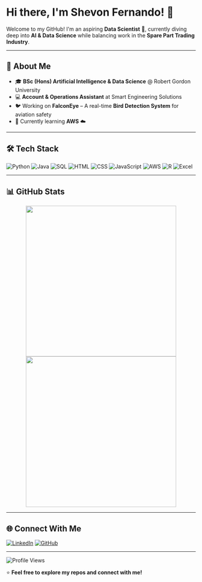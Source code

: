 # Hi there, I'm Shevon Fernando! 👋

Welcome to my GitHub! I'm an aspiring **Data Scientist** 🧠, currently diving deep into **AI & Data Science** while balancing work in the **Spare Part Trading Industry**. 

---

## 🚀 About Me
- 🎓 **BSc (Hons) Artificial Intelligence & Data Science** @ Robert Gordon University
- 💻 **Account & Operations Assistant** at Smart Engineering Solutions
- 🐦 Working on **FalconEye** – A real-time **Bird Detection System** for aviation safety
- 🌱 Currently learning **AWS** ☁️

---

## 🛠 Tech Stack

![Python](https://img.shields.io/badge/Python-3776AB?style=for-the-badge&logo=python&logoColor=white)
![Java](https://img.shields.io/badge/Java-ED8B00?style=for-the-badge&logo=java&logoColor=white)
![SQL](https://img.shields.io/badge/SQL-4479A1?style=for-the-badge&logo=postgresql&logoColor=white)
![HTML](https://img.shields.io/badge/HTML-E34F26?style=for-the-badge&logo=html5&logoColor=white)
![CSS](https://img.shields.io/badge/CSS-1572B6?style=for-the-badge&logo=css3&logoColor=white)
![JavaScript](https://img.shields.io/badge/JavaScript-F7DF1E?style=for-the-badge&logo=javascript&logoColor=black)
![AWS](https://img.shields.io/badge/AWS-232F3E?style=for-the-badge&logo=amazon-aws&logoColor=white)
![R](https://img.shields.io/badge/R-276DC3?style=for-the-badge&logo=r&logoColor=white)
![Excel](https://img.shields.io/badge/MS%20Excel-217346?style=for-the-badge&logo=microsoft-excel&logoColor=white)

---

## 📊 GitHub Stats
<p align="center">
  <img src="https://github-readme-stats.vercel.app/api?username=shev0n&show_icons=true&theme=tokyonight" width="400px"/>
  <img src="https://github-readme-streak-stats.herokuapp.com/?user=shev0n&theme=tokyonight" width="400px" />
</p>

---

## 🌐 Connect With Me
[![LinkedIn](https://img.shields.io/badge/LinkedIn-0A66C2?style=for-the-badge&logo=linkedin&logoColor=white)](https://www.linkedin.com/in/shevonfernando/)
[![GitHub](https://img.shields.io/badge/GitHub-181717?style=for-the-badge&logo=github&logoColor=white)](https://github.com/shev0n)

---

![Profile Views](https://komarev.com/ghpvc/?username=shev0n&color=blue)

⭐ **Feel free to explore my repos and connect with me!**
